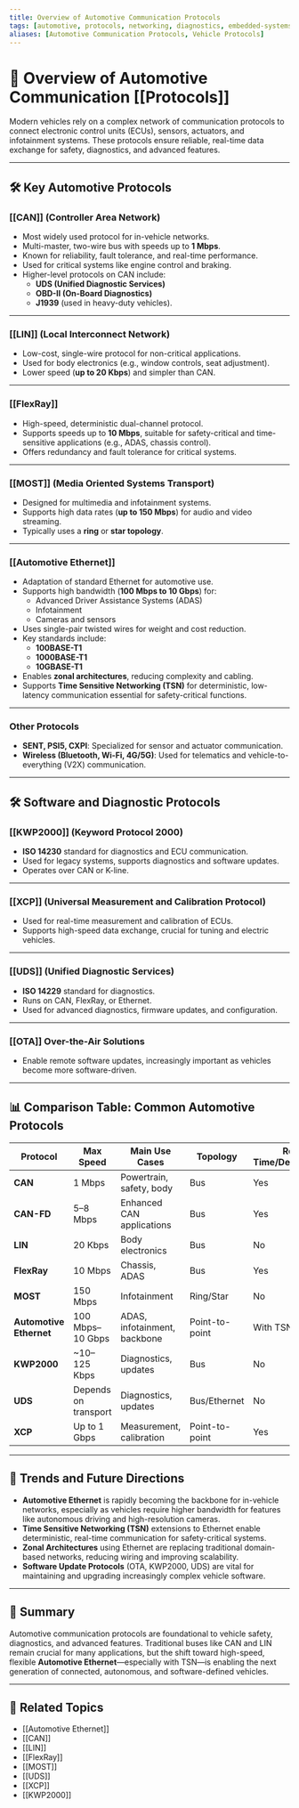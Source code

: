 ```yaml
---
title: Overview of Automotive Communication Protocols
tags: [automotive, protocols, networking, diagnostics, embedded-systems]
aliases: [Automotive Communication Protocols, Vehicle Protocols]
---
```


# 🚗 Overview of Automotive Communication [[Protocols]]

Modern vehicles rely on a complex network of communication protocols to connect electronic control units (ECUs), sensors, actuators, and infotainment systems. These protocols ensure reliable, real-time data exchange for safety, diagnostics, and advanced features.

---

## 🛠️ Key Automotive Protocols

### [[CAN]] (Controller Area Network)
- Most widely used protocol for in-vehicle networks.
- Multi-master, two-wire bus with speeds up to **1 Mbps**.
- Known for reliability, fault tolerance, and real-time performance.
- Used for critical systems like engine control and braking.
- Higher-level protocols on CAN include:
  - **UDS (Unified Diagnostic Services)**
  - **OBD-II (On-Board Diagnostics)**
  - **J1939** (used in heavy-duty vehicles).

---

### [[LIN]] (Local Interconnect Network)
- Low-cost, single-wire protocol for non-critical applications.
- Used for body electronics (e.g., window controls, seat adjustment).
- Lower speed (**up to 20 Kbps**) and simpler than CAN.

---

### [[FlexRay]]
- High-speed, deterministic dual-channel protocol.
- Supports speeds up to **10 Mbps**, suitable for safety-critical and time-sensitive applications (e.g., ADAS, chassis control).
- Offers redundancy and fault tolerance for critical systems.

---

### [[MOST]] (Media Oriented Systems Transport)
- Designed for multimedia and infotainment systems.
- Supports high data rates (**up to 150 Mbps**) for audio and video streaming.
- Typically uses a **ring** or **star topology**.

---

### [[Automotive Ethernet]]
- Adaptation of standard Ethernet for automotive use.
- Supports high bandwidth (**100 Mbps to 10 Gbps**) for:
  - Advanced Driver Assistance Systems (ADAS)
  - Infotainment
  - Cameras and sensors
- Uses single-pair twisted wires for weight and cost reduction.
- Key standards include:
  - **100BASE-T1**
  - **1000BASE-T1**
  - **10GBASE-T1**
- Enables **zonal architectures**, reducing complexity and cabling.
- Supports **Time Sensitive Networking (TSN)** for deterministic, low-latency communication essential for safety-critical functions.

---

### Other Protocols
- **SENT, PSI5, CXPI**: Specialized for sensor and actuator communication.
- **Wireless (Bluetooth, Wi-Fi, 4G/5G)**: Used for telematics and vehicle-to-everything (V2X) communication.

---

## 🛠️ Software and Diagnostic Protocols

### [[KWP2000]] (Keyword Protocol 2000)
- **ISO 14230** standard for diagnostics and ECU communication.
- Used for legacy systems, supports diagnostics and software updates.
- Operates over CAN or K-line.

---

### [[XCP]] (Universal Measurement and Calibration Protocol)
- Used for real-time measurement and calibration of ECUs.
- Supports high-speed data exchange, crucial for tuning and electric vehicles.

---

### [[UDS]] (Unified Diagnostic Services)
- **ISO 14229** standard for diagnostics.
- Runs on CAN, FlexRay, or Ethernet.
- Used for advanced diagnostics, firmware updates, and configuration.

---

### [[OTA]] Over-the-Air Solutions
- Enable remote software updates, increasingly important as vehicles become more software-driven.

---

## 📊 Comparison Table: Common Automotive Protocols

| **Protocol**         | **Max Speed**       | **Main Use Cases**             | **Topology**         | **Real-Time/Deterministic** | **Typical Layer**       |
|-----------------------|---------------------|---------------------------------|----------------------|-----------------------------|-------------------------|
| **CAN**              | 1 Mbps             | Powertrain, safety, body       | Bus                  | Yes                         | Data link              |
| **CAN-FD**           | 5–8 Mbps           | Enhanced CAN applications      | Bus                  | Yes                         | Data link              |
| **LIN**              | 20 Kbps            | Body electronics               | Bus                  | No                          | Data link              |
| **FlexRay**          | 10 Mbps            | Chassis, ADAS                  | Bus                  | Yes                         | Data link              |
| **MOST**             | 150 Mbps           | Infotainment                   | Ring/Star            | No                          | Data link              |
| **Automotive Ethernet** | 100 Mbps–10 Gbps | ADAS, infotainment, backbone   | Point-to-point       | With TSN (yes)              | Data link/Physical     |
| **KWP2000**          | ~10–125 Kbps       | Diagnostics, updates           | Bus                  | No                          | Application            |
| **UDS**              | Depends on transport | Diagnostics, updates          | Bus/Ethernet         | No                          | Application            |
| **XCP**              | Up to 1 Gbps       | Measurement, calibration       | Point-to-point       | Yes                         | Application            |

---

## 🚀 Trends and Future Directions

- **Automotive Ethernet** is rapidly becoming the backbone for in-vehicle networks, especially as vehicles require higher bandwidth for features like autonomous driving and high-resolution cameras.
- **Time Sensitive Networking (TSN)** extensions to Ethernet enable deterministic, real-time communication for safety-critical systems.
- **Zonal Architectures** using Ethernet are replacing traditional domain-based networks, reducing wiring and improving scalability.
- **Software Update Protocols** (OTA, KWP2000, UDS) are vital for maintaining and upgrading increasingly complex vehicle software.

---

## 🧠 Summary

Automotive communication protocols are foundational to vehicle safety, diagnostics, and advanced features. Traditional buses like CAN and LIN remain crucial for many applications, but the shift toward high-speed, flexible **Automotive Ethernet**—especially with TSN—is enabling the next generation of connected, autonomous, and software-defined vehicles.

---

## 🔗 Related Topics

- [[Automotive Ethernet]]
- [[CAN]]
- [[LIN]]
- [[FlexRay]]
- [[MOST]]
- [[UDS]]
- [[XCP]]
- [[KWP2000]]
